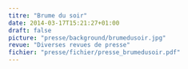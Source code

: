 ```yaml
---
titre: "Brume du soir"
date: 2014-03-17T15:21:27+01:00
draft: false
picture: "presse/background/brumedusoir.jpg"
revue: "Diverses revues de presse"  
fichier: "presse/fichier/presse_brumedusoir.pdf"
---
```

